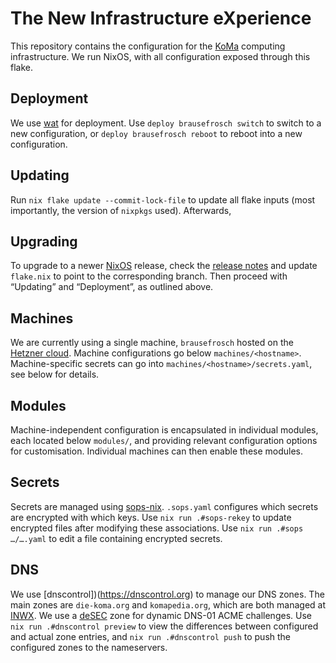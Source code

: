 # The New Infrastructure eXperience

This repository contains the configuration for the
[KoMa](https://die-koma.org) computing infrastructure. We run NixOS,
with all configuration exposed through this flake.

## Deployment

We use [wat](https://github.com/thelegy/wat) for deployment. Use
`deploy brausefrosch switch` to switch to a new configuration, or
`deploy brausefrosch reboot` to reboot into a new configuration.

## Updating
Run `nix flake update --commit-lock-file` to update all flake inputs
(most importantly, the version of `nixpkgs` used). Afterwards, 

## Upgrading
To upgrade to a newer [NixOS](https://nixos.org) release, check the
[release
notes](https://nixos.org/manual/nixos/unstable/release-notes.html) and
update `flake.nix` to point to the corresponding branch. Then proceed
with “Updating” and “Deployment”, as outlined above.

## Machines

We are currently using a single machine, `brausefrosch` hosted on the
[Hetzner cloud](https://hetzner.com/cloud). Machine configurations go
below `machines/<hostname>`. Machine-specific secrets can go into
`machines/<hostname>/secrets.yaml`, see below for details.

## Modules

Machine-independent configuration is encapsulated in individual
modules, each located below `modules/`, and providing relevant
configuration options for customisation. Individual machines can
then enable these modules.

## Secrets

Secrets are managed using
[sops-nix](https://github.com/Mic92/sops-nix). `.sops.yaml` configures
which secrets are encrypted with which keys. Use `nix run
.#sops-rekey` to update encrypted files after modifying these
associations. Use `nix run .#sops …/….yaml` to edit a file containing
encrypted secrets.

## DNS

We use [dnscontrol])(https://dnscontrol.org) to manage our DNS
zones. The main zones are `die-koma.org` and `komapedia.org`, which
are both managed at [INWX](https://inwx.de). We use a
[deSEC](https://desec.io) zone for dynamic DNS-01 ACME challenges. Use
`nix run .#dnscontrol preview` to view the differences between
configured and actual zone entries, and `nix run .#dnscontrol push` to
push the configured zones to the nameservers.
